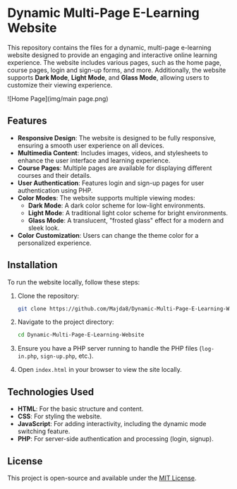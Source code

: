 
# Dynamic Multi-Page E-Learning Website

This repository contains the files for a dynamic, multi-page e-learning website designed to provide an engaging and interactive online learning experience. The website includes various pages, such as the home page, course pages, login and sign-up forms, and more. Additionally, the website supports **Dark Mode**, **Light Mode**, and **Glass Mode**, allowing users to customize their viewing experience.

![Home Page](img/main page.png)


## Features

- **Responsive Design**: The website is designed to be fully responsive, ensuring a smooth user experience on all devices.
- **Multimedia Content**: Includes images, videos, and stylesheets to enhance the user interface and learning experience.
- **Course Pages**: Multiple pages are available for displaying different courses and their details.
- **User Authentication**: Features login and sign-up pages for user authentication using PHP.
- **Color Modes**: The website supports multiple viewing modes:
  - **Dark Mode**: A dark color scheme for low-light environments.
  - **Light Mode**: A traditional light color scheme for bright environments.
  - **Glass Mode**: A translucent, "frosted glass" effect for a modern and sleek look.
- **Color Customization**: Users can change the theme color for a personalized experience.

## Installation

To run the website locally, follow these steps:

1. Clone the repository:
   ```bash
   git clone https://github.com/Majda8/Dynamic-Multi-Page-E-Learning-Website.git
   ```
2. Navigate to the project directory:
   ```bash
   cd Dynamic-Multi-Page-E-Learning-Website
   ```
3. Ensure you have a PHP server running to handle the PHP files (`log-in.php`, `sign-up.php`, etc.).

4. Open `index.html` in your browser to view the site locally.

## Technologies Used

- **HTML**: For the basic structure and content.
- **CSS**: For styling the website.
- **JavaScript**: For adding interactivity, including the dynamic mode switching feature.
- **PHP**: For server-side authentication and processing (login, signup).

## License

This project is open-source and available under the [MIT License](LICENSE).

